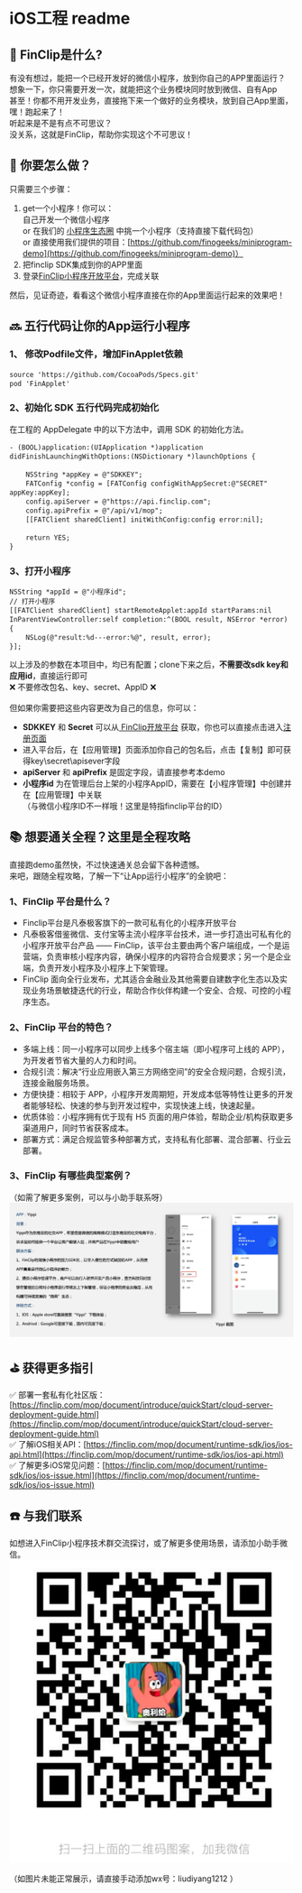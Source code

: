 # iOS工程 readme



<a name="ulvpb"></a>
## 🤩 FinClip是什么?
有没有想过，能把一个已经开发好的微信小程序，放到你自己的APP里面运行？<br />想象一下，你只需要开发一次，就能把这个业务模块同时放到微信、自有App<br />甚至！你都不用开发业务，直接拖下来一个做好的业务模块，放到自己App里面，嘿！跑起来了！<br />听起来是不是有点不可思议？<br />没关系，这就是FinClip，帮助你实现这个不可思议！<br />

<a name="y9LBK"></a>
## 🤔 你要怎么做？<br />
只需要三个步骤：

1. get一个小程序！你可以：<br />自己开发一个微信小程序<br />or 在我们的 [小程序生态圈](https://mp.finogeeks.com/#/ecosystem) 中挑一个小程序（支持直接下载代码包）<br />or 直接使用我们提供的项目：[https://github.com/finogeeks/miniprogram-demo](https://github.com/finogeeks/miniprogram-demo)）
1. 把finclip SDK集成到你的APP里面
1. 登录[FinClip小程序开放平台](https://finclip.com/#/home)，完成关联

然后，见证奇迹，看看这个微信小程序直接在你的App里面运行起来的效果吧！<br />

<a name="TaX3b"></a>
## 🔜 五行代码让你的App运行小程序
<a name="Te1LR"></a>
### 1、 修改Podfile文件，增加FinApplet依赖
```
source 'https://github.com/CocoaPods/Specs.git'
pod 'FinApplet'
```
<a name="axnzO"></a>
### 2、初始化 SDK 五行代码完成初始化
在工程的 AppDelegate 中的以下方法中，调用 SDK 的初始化方法。
```
- (BOOL)application:(UIApplication *)application didFinishLaunchingWithOptions:(NSDictionary *)launchOptions {
	
    NSString *appKey = @"SDKKEY";
    FATConfig *config = [FATConfig configWithAppSecret:@"SECRET" appKey:appKey];
    config.apiServer = @"https://api.finclip.com"; 
    config.apiPrefix = @"/api/v1/mop";
    [[FATClient sharedClient] initWithConfig:config error:nil];
    
    return YES;
}
```
<a name="zYJ7X"></a>
### 3、打开小程序
```
NSString *appId = @"小程序id";
// 打开小程序
[[FATClient sharedClient] startRemoteApplet:appId startParams:nil InParentViewController:self completion:^(BOOL result, NSError *error) {
    NSLog(@"result:%d---error:%@", result, error);
}];
```
以上涉及的参数在本项目中，均已有配置；clone下来之后，**不需要改sdk key和应用id**，直接运行即可<br />❌ 不要修改包名、key、secret、AppID ❌<br />
<br />但如果你需要把这些内容更改为自己的信息，你可以：<br />

- **SDKKEY** 和 **Secret** 可以从[ FinClip开放平台](https://finclip.com/#/home) 获取，你也可以直接点击进入[注册页面](https://finclip.com/#/register)
- 进入平台后，在【应用管理】页面添加你自己的包名后，点击【复制】即可获得key\secret\apisever字段<br />
- **apiServer** 和 **apiPrefix** 是固定字段，请直接参考本demo
- **小程序id** 为在管理后台上架的小程序AppID，需要在【小程序管理】中创建并在【应用管理】中关联 <br />（与微信小程序ID不一样哦！这里是特指finclip平台的ID）



<a name="GZU3P"></a>
## 📚 想要通关全程？这里是全程攻略
直接跑demo虽然快，不过快速通关总会留下各种遗憾。<br />来吧，跟随全程攻略，了解一下“让App运行小程序”的全貌吧：
<a name="Ri882"></a>
### 1、FinClip 平台是什么？

- Finclip平台是凡泰极客旗下的一款可私有化的小程序开放平台<br />
- 凡泰极客借鉴微信、支付宝等主流小程序平台技术，进一步打造出可私有化的小程序开放平台产品 —— FinClip，该平台主要由两个客户端组成，一个是运营端，负责审核小程序内容，确保小程序的内容符合合规要求；另一个是企业端，负责开发小程序及小程序上下架管理。
- FinClip 面向全行业发布，尤其适合金融业及其他需要自建数字化生态以及实现业务场景敏捷迭代的行业，帮助合作伙伴构建一个安全、合规、可控的小程序生态。
<a name="sx7EX"></a>
### 2、FinClip 平台的特色？

- 多端上线：同一小程序可以同步上线多个宿主端（即小程序可上线的 APP），为开发者节省大量的人力和时间。
- 合规引流：解决“行业应用嵌入第三方网络空间”的安全合规问题，合规引流，连接金融服务场景。
- 方便快捷：相较于 APP，小程序开发周期短，开发成本低等特性让更多的开发者能够轻松、快速的参与到开发过程中，实现快速上线，快速起量。
- 优质体验：小程序拥有优于现有 H5 页面的用户体验，帮助企业/机构获取更多渠道用户，同时节省获客成本。
- 部署方式：满足合规监管多种部署方式，支持私有化部署、混合部署、行业云部署。
<a name="l5pz3"></a>
### 3、FinClip 有哪些典型案例？
（如需了解更多案例，可以与小助手联系呀）<br />
![Yippi](media/image/image-1612508915946.jpeg)
<a name="l352x"></a>
## ⛳️ 获得更多指引
✅ 部署一套私有化社区版：[https://finclip.com/mop/document/introduce/quickStart/cloud-server-deployment-guide.html](https://finclip.com/mop/document/introduce/quickStart/cloud-server-deployment-guide.html)<br />✅ 了解iOS相关API：[https://finclip.com/mop/document/runtime-sdk/ios/ios-api.html](https://finclip.com/mop/document/runtime-sdk/ios/ios-api.html)<br />✅ 了解更多iOS常见问题：[https://finclip.com/mop/document/runtime-sdk/ios/ios-issue.html](https://finclip.com/mop/document/runtime-sdk/ios/ios-issue.html)<br />

<a name="9K1zU"></a>
## ☎️ 与我们联系
如想进入FinClip小程序技术群交流探讨，或了解更多使用场景，请添加小助手微信。<br />
![](media/image/demo_readme2.png)

（如图片未能正常展示，请直接手动添加wx号：liudiyang1212 ）
